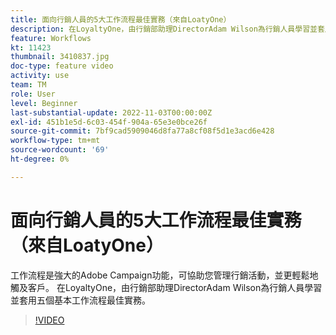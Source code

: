 ```yaml
---
title: 面向行銷人員的5大工作流程最佳實務（來自LoatyOne）
description: 在LoyaltyOne，由行銷部助理DirectorAdam Wilson為行銷人員學習並套用五個基本工作流程最佳實務。
feature: Workflows
kt: 11423
thumbnail: 3410837.jpg
doc-type: feature video
activity: use
team: TM
role: User
level: Beginner
last-substantial-update: 2022-11-03T00:00:00Z
exl-id: 451b1e5d-6c03-454f-904a-65e3e0bce26f
source-git-commit: 7bf9cad5909046d8fa77a8cf08f5d1e3acd6e428
workflow-type: tm+mt
source-wordcount: '69'
ht-degree: 0%

---
```


# 面向行銷人員的5大工作流程最佳實務（來自LoatyOne）

工作流程是強大的Adobe Campaign功能，可協助您管理行銷活動，並更輕鬆地觸及客戶。 在LoyaltyOne，由行銷部助理DirectorAdam Wilson為行銷人員學習並套用五個基本工作流程最佳實務。

>[!VIDEO](https://video.tv.adobe.com/v/3410837?quality=12)

